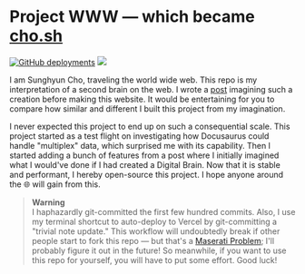 # Project WWW — which became [cho.sh](https://cho.sh)

[![GitHub deployments](https://img.shields.io/github/deployments/anaclumos/www/production?color=%23F38020&label=deploy&logo=cloudflare-pages&logoColor=white&style=for-the-badge)](https://dash.cloudflare.com/b3fd9c9d6ad1bc778e56659fccb63f7f/pages)
[![](https://img.shields.io/badge/dynamic/json?color=%23FF4F64&logoColor=white&label=view%20count&&logo=simple%20analytics&&style=for-the-badge&query=pageviews&url=https%3A%2F%2Fsimpleanalytics.com%2Fcho.sh.json%3Fversion%3D5%26fields%3Dpageviews%26timezone%3DAmerica%2FLos_Angeles%26start%3D2020-01-01%26end%3Dyesterday%26info%3Dfalse)](https://simpleanalytics.com/cho.sh)

I am Sunghyun Cho, traveling the world wide web. This repo is my interpretation of a second brain on the web. I wrote a [post](https://cho.sh/blog/D8FB8E) imagining such a creation before making this website. It would be entertaining for you to compare how similar and different I built this project from my imagination.

I never expected this project to end up on such a consequential scale. This project started as a test flight on investigating how Docusaurus could handle "multiplex" data, which surprised me with its capability. Then I started adding a bunch of features from a post where I initially imagined what I would've done if I had created a Digital Brain. Now that it is stable and performant, I hereby open-source this project. I hope anyone around the 🌐 will gain from this.

> **Warning**<br/>
> I haphazardly git-committed the first few hundred commits. Also, I use my terminal shortcut to auto-deploy to Vercel by git-committing a "trivial note update." This workflow will undoubtedly break if other people start to fork this repo — but that's a [Maserati Problem](https://www.quora.com/Whats-a-Maserati-Problem#:~:text=It%27s%20a%20problem%20you%20shouldn%27t%20be%20worried%20about%20at%20the%20current%20stage.); I'll probably figure it out in the future! So meanwhile, if you want to use this repo for yourself, you will have to put some effort. Good luck!
